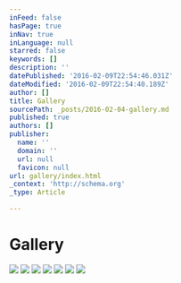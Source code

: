 ```yaml
---
inFeed: false
hasPage: true
inNav: true
inLanguage: null
starred: false
keywords: []
description: ''
datePublished: '2016-02-09T22:54:46.031Z'
dateModified: '2016-02-09T22:54:40.189Z'
author: []
title: Gallery
sourcePath: _posts/2016-02-04-gallery.md
published: true
authors: []
publisher:
  name: ''
  domain: ''
  url: null
  favicon: null
url: gallery/index.html
_context: 'http://schema.org'
_type: Article

---
```

# Gallery
![](https://the-grid-user-content.s3-us-west-2.amazonaws.com/268c807b-6390-4f65-ba8b-e529f00cd213.png)
![](https://the-grid-user-content.s3-us-west-2.amazonaws.com/88cad049-c8e0-4d21-a8b7-dd3b03dacab0.png)
![](https://the-grid-user-content.s3-us-west-2.amazonaws.com/7c80ead4-a0c1-4ecd-aa3d-67312bbb24a2.png)
![](https://the-grid-user-content.s3-us-west-2.amazonaws.com/8126ea47-3d68-4129-98eb-7a34f3570523.png)
![](https://the-grid-user-content.s3-us-west-2.amazonaws.com/7a8fd0a1-2249-43ee-8fee-e4e057d128f1.png)
![](https://the-grid-user-content.s3-us-west-2.amazonaws.com/5bbd48c2-622d-416f-b4ff-3b5df4e1bfbd.png)
![](https://the-grid-user-content.s3-us-west-2.amazonaws.com/d55ccb27-cf2a-4ac8-81dc-155542b67c43.png)